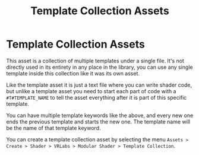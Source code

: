 ﻿---
uid: str-TemplateCollectionAssets
title: Template Collection Assets
---

# Template Collection Assets

This asset is a collection of multiple templates under a single file. It's not directly used in its entirety in any place in the library, you can use any single template inside this collection like it was its own asset.

Like the template asset it is just a text file where you can write shader code, but unlike a template asset you need to start each part of code with a `#T#TEMPLATE_NAME` to tell the asset everything after it is part of this specific template.

You can have multiple template keywords like the above, and every new one ends the previous template and starts the new one. The template name will be the name of that template keyword.

You can create a template collection asset by selecting the menu `Assets > Create > Shader > VRLabs > Modular Shader > Template Collection`.
